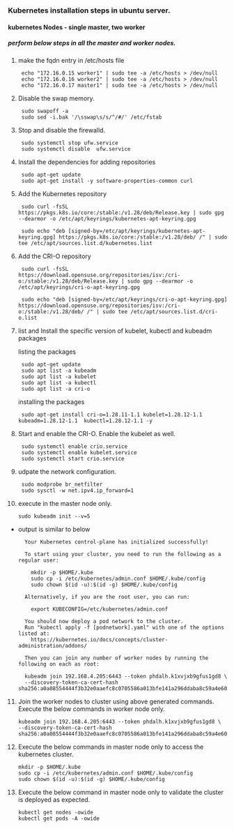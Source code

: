 ### Kubernetes installation steps in ubuntu server.
#### kubernetes Nodes - single master, two worker
##### perform below steps in all the master and worker nodes. 

1. make the fqdn entry in /etc/hosts file 

		echo "172.16.0.15 worker1" | sudo tee -a /etc/hosts > /dev/null
		echo "172.16.0.16 worker2" | sudo tee -a /etc/hosts > /dev/null
		echo "172.16.0.17 master1" | sudo tee -a /etc/hosts > /dev/null

2. Disable the swap memory.
   
		sudo swapoff -a 
		sudo sed -i.bak '/\sswap\s/s/^/#/' /etc/fstab

4. Stop and disable the firewalld.

		sudo systemctl stop ufw.service
		sudo systemctl disable  ufw.service

5. Install the dependencies for adding repositories

		sudo apt-get update
		sudo apt-get install -y software-properties-common curl

6. Add the Kubernetes repository

		sudo curl -fsSL https://pkgs.k8s.io/core:/stable:/v1.28/deb/Release.key | sudo gpg --dearmor -o /etc/apt/keyrings/kubernetes-apt-keyring.gpg

		sudo echo "deb [signed-by=/etc/apt/keyrings/kubernetes-apt-keyring.gpg] https://pkgs.k8s.io/core:/stable:/v1.28/deb/ /" | sudo tee /etc/apt/sources.list.d/kubernetes.list

7. Add the CRI-O repository

		sudo curl -fsSL https://download.opensuse.org/repositories/isv:/cri-o:/stable:/v1.28/deb/Release.key | sudo gpg --dearmor -o /etc/apt/keyrings/cri-o-apt-keyring.gpg

		sudo echo "deb [signed-by=/etc/apt/keyrings/cri-o-apt-keyring.gpg] https://download.opensuse.org/repositories/isv:/cri-o:/stable:/v1.28/deb/ /" | sudo tee /etc/apt/sources.list.d/cri-o.list

6. list and Install the specific version of kubelet, kubectl and kubeadm packages
   
   listing the packages

		sudo apt-get update
		sudo apt list -a kubeadm
		sudo apt list -a kubelet
		sudo apt list -a kubectl
		sudo apt list -a cri-o

   installing the packages

		sudo apt-get install cri-o=1.28.11-1.1 kubelet=1.28.12-1.1 kubeadm=1.28.12-1.1  kubectl=1.28.12-1.1 -y

8. Start and enable the CRI-O. Enable the kubelet as well.

		sudo systemctl enable crio.service
		sudo systemctl enable kubelet.service
		sudo systemctl start crio.service

9. udpate the network configuration. 

		sudo modprobe br_netfilter
		sudo sysctl -w net.ipv4.ip_forward=1

10. execute in the master node only.

		sudo kubeadm init --v=5

- output is similar to below

		Your Kubernetes control-plane has initialized successfully!

		To start using your cluster, you need to run the following as a regular user:

		  mkdir -p $HOME/.kube
		  sudo cp -i /etc/kubernetes/admin.conf $HOME/.kube/config
		  sudo chown $(id -u):$(id -g) $HOME/.kube/config

		Alternatively, if you are the root user, you can run:

		  export KUBECONFIG=/etc/kubernetes/admin.conf

		You should now deploy a pod network to the cluster.
		Run "kubectl apply -f [podnetwork].yaml" with one of the options listed at:
		  https://kubernetes.io/docs/concepts/cluster-administration/addons/

		Then you can join any number of worker nodes by running the following on each as root:

		kubeadm join 192.168.4.205:6443 --token phdalh.k1xvjxb9gfus1gd8 \
        --discovery-token-ca-cert-hash sha256:a0a08554444f3b32e0aaefc8c0705586a013bfe141a296ddaba8c59a4e607e94

11. Join the worker nodes to cluster using above generated commands. Execute the below commands in worker node only.

		kubeadm join 192.168.4.205:6443 --token phdalh.k1xvjxb9gfus1gd8 \
        --discovery-token-ca-cert-hash sha256:a0a08554444f3b32e0aaefc8c0705586a013bfe141a296ddaba8c59a4e607e94

12. Execute the below commands in master node only to access the kubernetes cluster.


		mkdir -p $HOME/.kube
		sudo cp -i /etc/kubernetes/admin.conf $HOME/.kube/config
		sudo chown $(id -u):$(id -g) $HOME/.kube/config

13. Execute the below command in master node only to validate the cluster is deployed as expected.

		kubectl get nodes -owide
		kubectl get pods -A -owide
 

		






		




   

   
